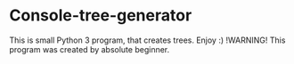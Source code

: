 # Console-tree-generator
This is small Python 3 program, that creates trees.
Enjoy :)
!WARNING! This program was created by absolute beginner.
